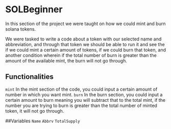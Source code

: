 # SOLBeginner
In this section of the project we were taught on how we could mint and burn solana tokens. 

We were tasked to write a code about a token with our selected name and abbreviation, and through that token we should be able to run it and see the if we could mint a certain amount of tokens, if we could burn that token, and another condition wherein if the total number of burn is greater than the amount of the available mint, the burn will not go through. 

## Functionalities 
``mint``
In the mint section of the code, you could input a certain amount of number in which you want mint. 
``burn``
In the burn section, you could input a certain amount to burn meaning you will subtract that to the total mint, if the number you are trying to burn is greater than the total number of minted token, it will not go through. 

##Variables
``Name``
``Abbrv``
``TotalSupply``
